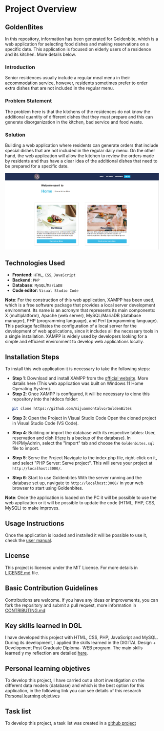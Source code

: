
# Project Overview

## GoldenBites

In this repository, information has been generated for Goldenbite, which is a web application for selecting food dishes and making reservations on a specific date. This application is focused on elderly users of a residence and its kitchen. More details below.

### Introduction

Senior residences usually include a regular meal menu in their accommodation service, however, residents sometimes prefer to order extra dishes that are not included in the regular menu.


### Problem Statement

The problem here is that the kitchens of the residences do not know the additional quantity of different dishes that they must prepare and this can generate disorganization in the kitchen, bad service and food waste.


### Solution

Building a web application where residents can generate orders that include special dishes that are not included in the regular daily menu. On the other hand, the web application will allow the kitchen to review the orders made by residents and thus have a clear idea of ​​the additional dishes that need to be prepared for a specific date.

![Homepage](/images/Homepage.png)

## Technologies Used

- **Frontend**: `HTML`, `CSS`, `JavaScript`
- **Backend**: `PHP`
- **Database**: `MySQL`/`MariaDB`
- **Code editor**: `Visual Studio Code`

**Note**: For the construction of this web application, XAMPP has been used, which is a free software package that provides a local server development environment. Its name is an acronym that represents its main components: X (multiplatform), Apache (web server), MySQL/MariaDB (database manager), PHP (programming language), and Perl (programming language). This package facilitates the configuration of a local server for the development of web applications, since it includes all the necessary tools in a single installation. XAMPP is widely used by developers looking for a simple and efficient environment to develop web applications locally.


## Installation Steps

To install this web application it is necessary to take the following steps:

- **Step 1**: Download and install XAMPP from the [official website](https://www.apachefriends.org/). More datails here (This web application was built on Windows 11 Home Operating System).
- **Step 2**: Once XAMPP is configured, it will be necessary to clone this repository into the htdocs folder:
```bash
   git clone https://github.com/mijuanmontalvo/GoldenBites
```   
- **Step 3**: Open the Project in Visual Studio Code
Open the cloned project in Visual Studio Code (VS Code).

- **Step 4**: Building or import the database with its respective tables: User, reservation and dish ([Here](/Database) is a backup of the database). In PHPMyAdmin, select the "Import" tab and choose the `Goldenbites.sql` file to import.

- **Step 5**: Serve the Project
Navigate to the index.php file, right-click on it, and select "PHP Server: Serve project". This will serve your project at `http://localhost:3000/`.

- **Step 6**: Start to use Goldenbites
With the server running and the database set up, navigate to `http://localhost:3000/` in your web browser to start using Goldenbites.

**Note**: Once the application is loaded on the PC it will be possible to use the web application or it will be possible to update the code (HTML, PHP, CSS, MySQL) to make improves.

## Usage Instructions

Once the application is loaded and installed it will be possible to use it, check the [user manual](/Manuals/Usermanual.pdf).

## License

This project is licensed under the MIT License. For more details in [LICENSE.md](/LICENSE.md) file.

## Basic Contribution Guidelines

Contributions are welcome. If you have any ideas or improvements, you can fork the repository and submit a pull request, more information in [CONTRIBUTING.md](/CONTRIBUTING.md) 

## Key skills learned in DGL 

I have developed this project with HTML, CSS, PHP, JavaScript and MySQL. During its development, I applied the skills learned in the DIGITAL Design + Development Post Graduate Diploma- WEB program. The main skills learned y my reflection are detailed [here](https://github.com/mijuanmontalvo/GoldenBites/wiki/Key-skills-learned-in-DGL-courses).


## Personal learning objetives

To develop this project, I have carried out a short investigation on the different data models (database) and which is the best option for this application, in the following link you can see details of this research [Personal learning objetives](https://github.com/mijuanmontalvo/GoldenBites/wiki/PERSONAL-LEARNING-OBJETIVES)


##  Task list 

To develop this project, a task list was created in a [github project](https://github.com/users/mijuanmontalvo/projects/10/views/1)


